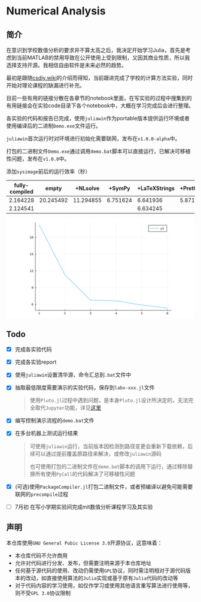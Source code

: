 # Numerical Analysis

## 简介

在意识到学校数值分析的要求并不算太高之后，我决定开始学习Julia，首先是考虑到当前MATLAB的禁用导致在公开使用上受到限制，又因其商业性质，所以我选择支持开源。我相信自由软件是未来必然的趋势。

最初是跟随[csdiy.wiki](https://csdiy.wiki/%E6%95%B0%E5%AD%A6%E8%BF%9B%E9%98%B6/numerical/)的介绍而得知，当前跟进完成了学校的计算方法实验，同时开始对理论课程的缺漏进行补充。

目前一些有用的链接分散在各章节的notebook里面，在写实验的过程中搜集到的有用链接会在实验code目录下各个notebook中，大概在学习完成后会进行整理。

各实验的代码和报告已完成，使用`juliawin`作为portable版本提供运行环境或者使用编译后的二进制`Demo.exe`文件运行。

`juliawin`首次运行时对环境进行初始化需要联网，发布在`v1.0.0-alpha`中。

打包的二进制文件`Demo.exe`通过调用`demo.bat`脚本可以直接运行，已解决可移植性问题，发布在`v1.0.0`中。

添加`sysimage`前后的运行效率（秒）

| fully-compiled | empty     | +NLsolve  | +SymPy   | +LaTeXStrings | +PrettyTables | +Roots   |
| -------------- | --------- | --------- | -------- | ------------- | ------------- | -------- |
| 2.164228       | 20.245492 | 11.294855 | 6.751624 | 6.641936      | 5.871683      | 5.359560 |
| 2.124541       |           |           |          | 6.634245      |               |          |

![image-20220412153409653](assets/image-20220412153409653.png)

## Todo

- [x] 完成各实验代码

- [x] 完成各实验report

- [x] 使用`juliawin`设置清华源，命令汇总到`.bat`文件中

- [x] 抽取最低限度需要演示的实验代码，保存到`labx-xxx.jl`文件

  > 使用`Pluto.jl`过程中遇到问题，是本身`Pluto.jl`设计所决定的，无法完全取代`Jupyter`功能，详见[这里](https://github.com/fonsp/Pluto.jl/wiki/%E2%9A%A1-Writing-and-running-code)

- [x] 编写控制演示流程的`demo.bat`文件

- [x] 在多台机器上测试运行结果
  
  > 可使用`juliawin`运行，当前版本因检测到路径变更会重新下载依赖，后续可以通过提前覆盖原路径来解决，或修改`juliawin`源码
  > 
  > 也可使用打包的二进制文件在`demo.bat`脚本的调用下运行，通过移除替换所有使用`PyCall`的代码解决了可移植性问题

- [x] (可选)使用`PackageCompiler.jl`打包二进制文件，或者预编译以避免可能需要联网的`precompile`过程

- [ ] 7月初 在写小学期实验间完成mit数值分析课程学习及其实验

## 声明

本仓库使用`GNU General Pubic License 3.0`开源协议，这意味着：

- 本仓库代码不允许商用
- 允许对代码进行分发、发布，但需要注明来源于本仓库地址
- 任何基于源代码的使用、改动仍需使用`GPL`协议，同时需注明相对于源代码版本的改动，如直接使用算法的`Julia`实现或基于原有`Julia`代码的改动等
- 对于代码内容的学习使用，如仅作学习或使用其他语言重写算法进行使用等，则不受`GPL 3.0`协议限制
